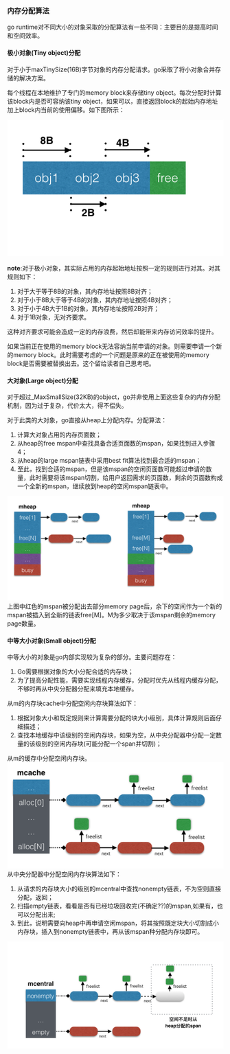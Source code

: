 ### 内存分配算法

go runtime对不同大小的对象采取的分配算法有一些不同：主要目的是提高时间和空间效率。

#### 极小对象\(Tiny object\)分配 

对于小于maxTinySize\(16B\)字节对象的内存分配请求。go采取了将小对象合并存储的解决方案。

每个线程在本地维护了专门的memory block来存储tiny object。每次分配时计算该block内是否可容纳该tiny object，如果可以，直接返回block的起始内存地址加上block内当前的使用偏移。如下图所示：

![](/assets/内存分配1.png)

**note**:对于极小对象，其实际占用的内存起始地址按照一定的规则进行对其。对其规则如下：

1. 对于大于等于8B的对象，其内存地址按照8B对齐；
2. 对于小于8B大于等于4B的对象，其内存地址按照4B对齐；
3. 对于小于4B大于1B的对象，其内存地址按照2B对齐；
4. 对于1B对象，无对齐要求。

这种对齐要求可能会造成一定的内存浪费，然后却能带来内存访问效率的提升。

如果当前正在使用的memory block无法容纳当前申请的对象。则需要申请一个新的memory block。此时需要考虑的一个问题是原来的正在被使用的memory block是否需要被替换出去。这个留给读者自己思考吧。

#### 大对象\(Large object\)分配

对于超过\_MaxSmallSize\(32KB\)的object，go并非使用上面这些复杂的内存分配机制，因为过于复杂，代价太大，得不偿失。

对于此类的大对象，go直接从heap上分配内存。分配算法：

1. 计算大对象占用的内存页面数；
2. 从heap的free mspan中查找具备合适页面数的mspan，如果找到进入步骤4；
3. 从heap的large mspan链表中采用best fit算法找到最合适的mspan；
4. 至此，找到合适的mspan，但是该mspan的空闲页面数可能超过申请的数量，此时需要将该mspan切割，给用户返回需求的页面数，剩余的页面数构成一个全新的mspan，继续放到heap的空闲mspan链表中。

![](/assets/内存分配2.png)上图中红色的mspan被分配出去部分memory page后，余下的空间作为一个新的mspan被插入到全新的链表free\[M\]。M为多少取决于该mspan剩余的memory page数量。

#### 中等大小对象\(Small object\)分配 

中等大小的对象是go内部实现较为复杂的部分。主要问题存在：

1. Go需要根据对象的大小分配合适的内存块；
2. 为了提高分配性能，需要实现线程内存缓存，分配时优先从线程内缓存分配，不够时再从中央分配器分配来填充本地缓存。

从m的内存块cache中分配空闲内存块算法如下：

1. 根据对象大小和既定规则来计算需要分配的块大小级别，具体计算规则后面仔细描述；
2. 查找本地缓存中该级别的空闲内存块，如果为空，从中央分配器中分配一定数量的该级别的空闲内存块\(可能分配一个span并切割\)；

从m的缓存中分配空闲内存块。![](/assets/内存分配3.png)从中央分配器中分配空闲内存块算法如下：

1. 从请求的内存块大小的级别的mcentral中查找nonempty链表，不为空则直接分配，返回；
2. 扫描empty链表，看看是否有已经垃圾回收完\(不确定??\)的mspan,如果有，也可以分配出来;
3. 到此，说明需要向heap中再申请空闲mspan，将其按照既定块大小切割成小内存块，插入到nonempty链表中，再从该mspan种分配内存块即可。

![](/assets/内存分配4.png)

